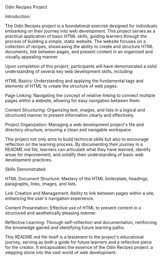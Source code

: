Odin Recipes Project

Introduction:

The Odin Recipes project is a foundational exercise designed for individuals embarking on their journey into web development. This project serves as a practical application of basic HTML skills, guiding learners through the process of building a simple, static website. The website focuses on a collection of recipes, showcasing the ability to create and structure HTML documents, link between pages, and present content in an organized and visually appealing manner.

Upon completion of this project, participants will have demonstrated a solid understanding of several key web development skills, including:

HTML Basics:
    Understanding and applying the fundamental tags and elements of HTML to create the structure of web pages.

Page Linking:
    Navigating the concept of relative linking to connect multiple     pages within a website, allowing for easy navigation between them.

Content Structuring:
    Organizing text, images, and lists in a logical and structured manner to present information clearly and effectively.

Project Organization: 
    Managing a web development project's file and directory structure, ensuring a clean and navigable workspace.

This project not only aims to build technical skills but also to encourage reflection on the learning process. By documenting their journey in a README.md file, learners can articulate what they have learned, identify areas for improvement, and solidify their understanding of basic web development practices.

Skills Demonstrated:

HTML Document Structure:
     Mastery of the HTML boilerplate, headings, paragraphs, links, images, and lists.

Link Creation and Management:
     Ability to link between pages within a site, enhancing the user's navigation experience.

Content Presentation:
     Effective use of HTML to present content in a structured and aesthetically pleasing manner.

Reflective Learning:
     Through self-reflection and documentation, reinforcing the knowledge gained and identifying future learning paths.

This README.md file itself is a testament to the project's educational journey, serving as both a guide for future learners and a reflective piece for the creator. It encapsulates the essence of the Odin Recipes project: a stepping stone into the vast world of web development.